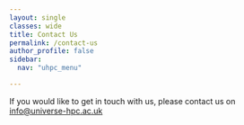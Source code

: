 ```yaml
---
layout: single
classes: wide
title: Contact Us
permalink: /contact-us
author_profile: false
sidebar:
  nav: "uhpc_menu"

---
```

If you would like to get in touch with us, please contact us on [info@universe-hpc.ac.uk](mailto:info@universe-hpc.ac.uk)

